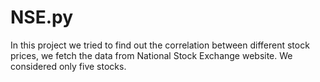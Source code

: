 # NSE.py
In this project we tried to find out the correlation between different stock prices, we fetch the data from National Stock Exchange website. We considered only five stocks.
